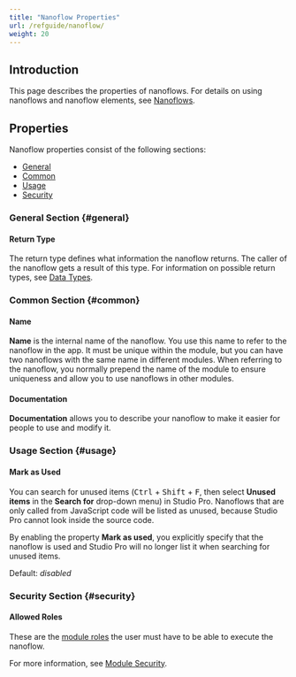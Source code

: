 ```yaml
---
title: "Nanoflow Properties"
url: /refguide/nanoflow/
weight: 20
---
```


## Introduction

This page describes the properties of nanoflows. For details on using nanoflows and nanoflow elements, see [Nanoflows](/refguide/nanoflows/).

## Properties

Nanoflow properties consist of the following sections:

* [General](#general)
* [Common](#common)
* [Usage](#usage)
* [Security](#security)

### General Section {#general}

#### Return Type

The return type defines what information the nanoflow returns. The caller of the nanoflow gets a result of this type. For information on possible return types, see [Data Types](/refguide/data-types/).

### Common Section {#common}

#### Name

**Name** is the internal name of the nanoflow. You use this name to refer to the nanoflow in the app. It must be unique within the module, but you can have two nanoflows with the same name in different modules. When referring to the nanoflow, you normally prepend the name of the module to ensure uniqueness and allow you to use nanoflows in other modules.

#### Documentation

**Documentation** allows you to describe your nanoflow to make it easier for people to use and modify it.

### Usage Section {#usage}

#### Mark as Used

You can search for unused items (<kbd>Ctrl</kbd> + <kbd>Shift</kbd> + <kbd>F</kbd>, then select **Unused items** in the **Search for** drop-down menu) in Studio Pro. Nanoflows that are only called from JavaScript code will be listed as unused, because Studio Pro cannot look inside the source code.

By enabling the property **Mark as used**, you explicitly specify that the nanoflow is used and Studio Pro will no longer list it when searching for unused items.

Default: *disabled*

### Security Section {#security}

#### Allowed Roles

These are the [module roles](/refguide/module-security/#module-role) the user must have to be able to execute the nanoflow.

For more information, see [Module Security](/refguide/module-security/).
